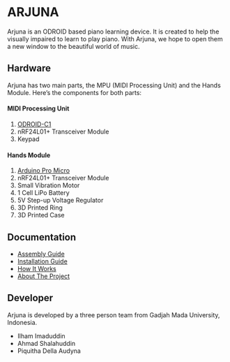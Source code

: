 ARJUNA
======

Arjuna is an ODROID based piano learning device. It is created to help the visually impaired to learn to play piano. With Arjuna, we hope to open them a new window to the beautiful world of music.

## Hardware

Arjuna has two main parts, the MPU (MIDI Processing Unit) and the Hands Module.
Here’s the components for both parts:

#### MIDI Processing Unit

1. [ODROID-C1](http://www.hardkernel.com/main/products/prdt_info.php?g_code=G141578608433)
2. nRF24L01+ Transceiver Module
3. Keypad

#### Hands Module

1. [Arduino Pro Micro](https://www.sparkfun.com/products/12640)
2. nRF24L01+ Transceiver Module
3. Small Vibration Motor
4. 1 Cell LiPo Battery
5. 5V Step-up Voltage Regulator
6. 3D Printed Ring
7. 3D Printed Case

## Documentation

* [Assembly Guide](https://github.com/ArjunaElins/Arjuna/blob/master/Docs/Assembly.md)
* [Installation Guide](https://github.com/ArjunaElins/Arjuna/blob/master/Docs/Installation.md)
* [How It Works](https://github.com/ArjunaElins/Arjuna/blob/master/Docs/HowItWorks.md)
* [About The Project](https://github.com/ArjunaElins/Arjuna/blob/master/Docs/About.md)

## Developer

Arjuna is developed by a three person team from Gadjah Mada University, Indonesia.

* Ilham Imaduddin
* Ahmad Shalahuddin
* Piquitha Della Audyna